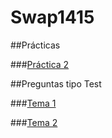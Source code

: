 # Swap1415

##Prácticas

###[Práctica 2](https://github.com/odrajaf/swap1415/blob/master/Practica2/P2__Eloy-Fajardo-Sanchez.md)

##Preguntas tipo Test

###[Tema 1](https://github.com/odrajaf/swap1415/blob/master/Preguntas%20Test/Tema1.md)

###[Tema 2](https://github.com/odrajaf/swap1415/blob/master/Preguntas%20Test/Tema2.md)
